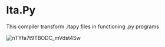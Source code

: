 # Ita.Py
This compiler transform .itapy files in functioning .py programs




![nTYfa7t9TBODC_mVdst4Sw](https://github.com/user-attachments/assets/e85feb38-bcb8-49ff-8783-7a9519fe2468)
